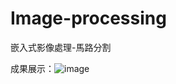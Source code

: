 # Image-processing
嵌入式影像處理-馬路分割

成果展示：![image](https://github.com/user-attachments/assets/9b96714c-0231-4148-a0df-f6ad84414ad2)


